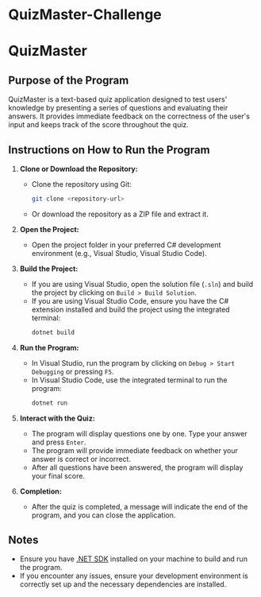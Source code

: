 # QuizMaster-Challenge

# QuizMaster

## Purpose of the Program

QuizMaster is a text-based quiz application designed to test users' knowledge by presenting a series of questions and evaluating their answers. It provides immediate feedback on the correctness of the user's input and keeps track of the score throughout the quiz.

## Instructions on How to Run the Program

1. **Clone or Download the Repository:**
   - Clone the repository using Git:
     ```sh
     git clone <repository-url>
     ```
   - Or download the repository as a ZIP file and extract it.

2. **Open the Project:**
   - Open the project folder in your preferred C# development environment (e.g., Visual Studio, Visual Studio Code).

3. **Build the Project:**
   - If you are using Visual Studio, open the solution file (`.sln`) and build the project by clicking on `Build > Build Solution`.
   - If you are using Visual Studio Code, ensure you have the C# extension installed and build the project using the integrated terminal:
     ```sh
     dotnet build
     ```

4. **Run the Program:**
   - In Visual Studio, run the program by clicking on `Debug > Start Debugging` or pressing `F5`.
   - In Visual Studio Code, use the integrated terminal to run the program:
     ```sh
     dotnet run
     ```

5. **Interact with the Quiz:**
   - The program will display questions one by one. Type your answer and press `Enter`.
   - The program will provide immediate feedback on whether your answer is correct or incorrect.
   - After all questions have been answered, the program will display your final score.

6. **Completion:**
   - After the quiz is completed, a message will indicate the end of the program, and you can close the application.

## Notes

- Ensure you have [.NET SDK](https://dotnet.microsoft.com/download) installed on your machine to build and run the program.
- If you encounter any issues, ensure your development environment is correctly set up and the necessary dependencies are installed.
